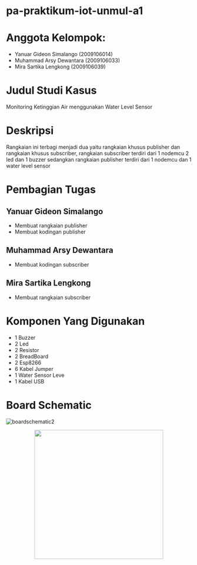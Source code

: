 # pa-praktikum-iot-unmul-a1

# Anggota Kelompok:
* Yanuar Gideon Simalango (2009106014)
* Muhammad Arsy Dewantara (2009106033)
* Mira Sartika Lengkong   (2009106039)

# Judul Studi Kasus
Monitoring Ketinggian Air menggunakan Water Level Sensor

# Deskripsi
Rangkaian ini terbagi menjadi dua yaitu rangkaian khusus publisher dan rangkaian khusus subscriber, rangkaian subscriber terdiri dari 1 nodemcu 2 led dan 1 buzzer sedangkan rangkaian publisher terdiri dari 1 nodemcu dan 1 water level sensor

# Pembagian Tugas
## Yanuar Gideon Simalango
   * Membuat rangkaian publisher
   * Membuat kodingan publisher
   
## Muhammad Arsy Dewantara
   * Membuat kodingan subscriber

   
## Mira Sartika Lengkong
   * Membuat rangkaian subscriber

# Komponen Yang Digunakan
  * 1 Buzzer 
  * 2 Led
  * 2 Resistor
  * 2 BreadBoard
  * 2 Esp8266
  * 6 Kabel Jumper
  * 1 Water Sensor Leve
  * 1 Kabel USB

# Board Schematic
![boardschematic2](https://user-images.githubusercontent.com/74332636/230623109-68e449d4-8d53-40d5-a198-81caea8862be.jpeg)
<p align="center">
  <img src="boardschematic2.jpeg" width="350">
</p>
  
